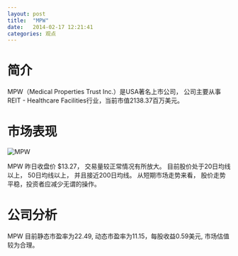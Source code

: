 ```yaml
---
layout: post
title:  "MPW"
date:   2014-02-17 12:21:41
categories: 观点
---
```


# 简介
MPW（Medical Properties Trust Inc.）是USA著名上市公司，
公司主要从事REIT - Healthcare Facilities行业，当前市值2138.37百万美元。

# 市场表现

![MPW](http://finviz.com/chart.ashx?t=MPW&ty=c&ta=1&p=d&s=l)

MPW 昨日收盘价 $13.27，
交易量较正常情况有所放大。
目前股价处于20日均线以上，
50日均线以上，
并且接近200日均线。
从短期市场走势来看，
股价走势平稳，投资者应减少无谓的操作。

# 公司分析
MPW 目前静态市盈率为22.49, 动态市盈率为11.15，每股收益0.59美元,
市场估值较为合理。
